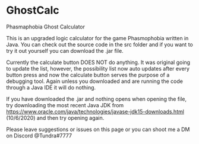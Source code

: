 # GhostCalc
Phasmaphobia Ghost Calculator 

This is an upgraded logic calculator for the game Phasmophobia written in Java. You can check out the source code in the src folder and if you want to try it out yourself you can download the .jar file.

Currently the calculate button DOES NOT do anything. It was original going to update the list, however, the possibility list now auto updates after every button press and now the calculate button serves the purpose of a debugging tool. Again unless you downloaded and are running the code through a Java IDE it will do nothing.

If you have downloaded the .jar and nothing opens when opening the file, try downloading the most recent Java JDK from https://www.oracle.com/java/technologies/javase-jdk15-downloads.html (10/6/2020) and then try opening again.

Please leave suggestions or issues on this page or you can shoot me a DM on Discord @Tundra#7777 
